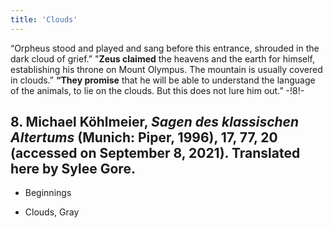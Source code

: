 ```yaml
---
title: 'Clouds'
---
```


“Orpheus stood and played and sang before this entrance, shrouded in the dark cloud of grief.” "**Zeus claimed** the heavens and the earth for himself, establishing his throne on Mount Olympus. The mountain is usually covered in clouds.” **“They promise** that he will be able to understand the language of the animals, to lie on the clouds. But this does not lure him out.” -!8!-
## **8.** Michael Köhlmeier, _Sagen des klassischen Altertums_ (Munich: Piper, 1996), 17, 77, 20 (accessed on September 8, 2021). Translated here by Sylee Gore.

* Beginnings

* Clouds, Gray

